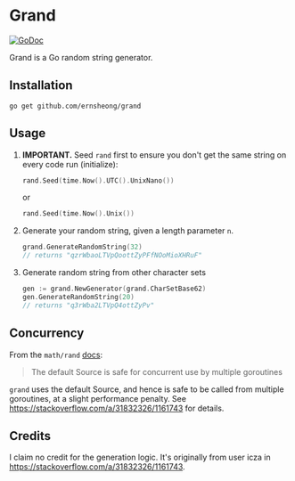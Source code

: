 # Grand

[![GoDoc](https://godoc.org/github.com/ernsheong/grand?status.svg)](http://godoc.org/github.com/ernsheong/grand)

Grand is a Go random string generator.

## Installation

`go get github.com/ernsheong/grand`

## Usage

1. **IMPORTANT.** Seed `rand` first to ensure you don't get the same string on every code run (initialize):

    ```go
    rand.Seed(time.Now().UTC().UnixNano())
    ```

    or

    ```go
    rand.Seed(time.Now().Unix())
    ```

1. Generate your random string, given a length parameter `n`.

    ```go
    grand.GenerateRandomString(32)
    // returns "qzrWbaoLTVpQoottZyPFfNOoMioXHRuF"
    ```

1. Generate random string from other character sets

    ```go
    gen := grand.NewGenerator(grand.CharSetBase62)
	gen.GenerateRandomString(20)
    // returns "q3rWba2LTVpQ4ottZyPv"
    ```

## Concurrency

From the `math/rand` [docs](https://golang.org/pkg/math/rand/):
> The default Source is safe for concurrent use by multiple goroutines

`grand` uses the default Source, and hence is safe to be called from multiple goroutines, at a slight performance penalty. See https://stackoverflow.com/a/31832326/1161743 for details.

## Credits

I claim no credit for the generation logic. It's originally from user icza in https://stackoverflow.com/a/31832326/1161743.
